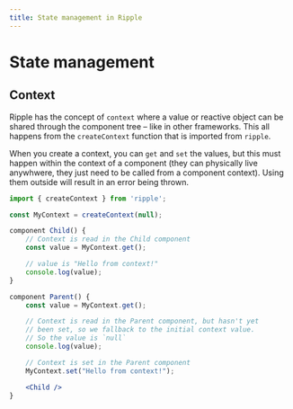 ```yaml
---
title: State management in Ripple
---
```


# State management

## Context

Ripple has the concept of `context` where a value or reactive object can be shared through the component tree –
like in other frameworks. This all happens from the `createContext` function that is imported from `ripple`.

When you create a context, you can `get` and `set` the values, but this must happen within the context of a component (they can physically live anywhwere, they just need to be called from a component context). Using them outside will result in an error being thrown.

```jsx
import { createContext } from 'ripple';

const MyContext = createContext(null);

component Child() {
	// Context is read in the Child component
	const value = MyContext.get();

	// value is "Hello from context!"
	console.log(value);
}

component Parent() {
	const value = MyContext.get();

	// Context is read in the Parent component, but hasn't yet
	// been set, so we fallback to the initial context value.
	// So the value is `null`
	console.log(value);

	// Context is set in the Parent component
	MyContext.set("Hello from context!");

	<Child />
}
```
